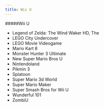 ```yaml
---
title: Wii U
---
```


#####Wii U

- Legend of Zelda: The Wind Waker HD, The
- LEGO City Undercover
- LEGO Movie Videogame
- Mario Kart 8
- Monster Hunter 3 Ultimate
- New Super Mario Bros U
- Nintendoland
- Pikmin 3
- Splatoon
- Super Mario 3d World
- Super Mario Maker
- Super Smash Bros for Wii U
- Wunderful 101
- ZombiU
